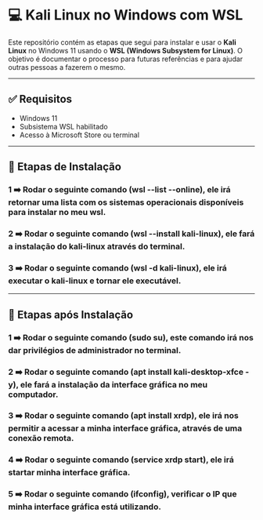 # 💻 Kali Linux no Windows com WSL

Este repositório contém as etapas que segui para instalar e usar o **Kali Linux** no Windows 11 usando o **WSL (Windows Subsystem for Linux)**. O objetivo é documentar o processo para futuras referências e para ajudar outras pessoas a fazerem o mesmo.

---

## ✅ Requisitos

- Windows 11
- Subsistema WSL habilitado
- Acesso à Microsoft Store ou terminal

---

## 🚀 Etapas de Instalação

### 1 ➡️ Rodar o seguinte comando (wsl --list --online), ele irá retornar uma lista com os sistemas operacionais disponíveis para instalar no meu wsl. 

### 2 ➡️ Rodar o seguinte comando (wsl --install kali-linux), ele fará a instalação do kali-linux através do terminal.

### 3 ➡️ Rodar o seguinte comando (wsl -d kali-linux), ele irá executar o kali-linux e tornar ele executável. 

---

## 🚀 Etapas após Instalação

### 1 ➡️ Rodar o seguinte comando (sudo su), este comando irá nos dar privilégios de administrador no terminal. 

### 2 ➡️ Rodar o seguinte comando (apt install kali-desktop-xfce -y), ele fará a instalação da interface gráfica no meu computador. 

### 3 ➡️ Rodar o seguinte comando (apt install xrdp), ele irá nos permitir a acessar a minha interface gráfica, através de uma conexão remota. 

### 4 ➡️ Rodar o seguinte comando (service xrdp start), ele irá startar minha interface gráfica. 

### 5 ➡️ Rodar o seguinte comando (ifconfig), verificar o IP que minha interface gráfica está utilizando. 
